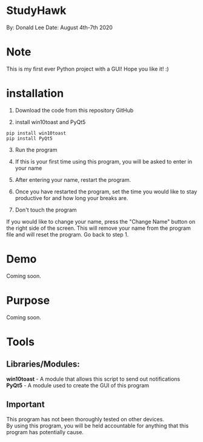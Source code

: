 # StudyHawk
By: Donald Lee
Date: August 4th-7th 2020

# Note
This is my first ever Python project with a GUI! Hope you like it! :) 

# installation
1. Download the code from this repository GitHub

2. install win10toast and PyQt5
```
pip install win10toast
pip install PyQt5
```
3. Run the program

4. If this is your first time using this program, you will be asked to enter in your name

5. After entering your name, restart the program.

6. Once you have restarted the program, set the time you would like to stay productive for and how long your breaks are. 

7. Don't touch the program

If you would like to change your name, press the "Change Name" button on the right side of the screen. This will remove your name from the program file and will reset the program. Go back to step 1. 

# Demo 
Coming soon.

# Purpose
Coming soon.

# Tools
## Libraries/Modules:
**win10toast** - A module that allows this script to send out notifications
**PyQt5** - A module used to create the GUI of this program

## Important 
This program has not been thoroughly tested on other devices. 
</br>By using this program, you will be held accountable for anything that this program has potentially cause. 
